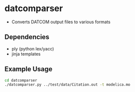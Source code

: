 # datcomparser
* Converts DATCOM output files to various formats

## Dependencies
* ply (python lex/yacc)
* jinja templates

## Example Usage
```bash
cd datcomparser
./datcomparser.py ../test/data/Citation.out -t modelica.mo
```
